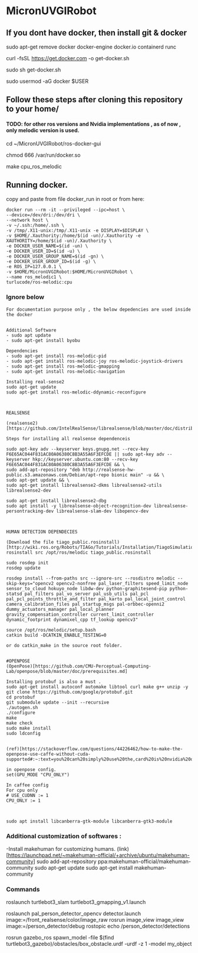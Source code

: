 # MicronUVGIRobot
## If you dont have docker, then install git & docker 
sudo apt-get remove docker docker-engine docker.io containerd runc  

curl -fsSL https://get.docker.com -o get-docker.sh

sudo sh get-docker.sh

sudo usermod -aG docker $USER

## Follow these steps after cloning this repository to your home/ 
#### TODO: for other ros versions and Nvidia implementations , as of now , only melodic version is used. 
cd ~/MicronUVGIRobot/ros-docker-gui 

chmod 666 /var/run/docker.so

make cpu_ros_melodic


## Running docker. 
copy and paste from file docker_run in root or from here: 
```
docker run --rm -it --privileged --ipc=host \
--device=/dev/dri:/dev/dri \
--network host \
-v ~/.ssh:/home/.ssh \
-v /tmp/.X11-unix:/tmp/.X11-unix -e DISPLAY=$DISPLAY \
-v $HOME/.Xauthority:/home/$(id -un)/.Xauthority -e XAUTHORITY=/home/$(id -un)/.Xauthority \
-e DOCKER_USER_NAME=$(id -un) \
-e DOCKER_USER_ID=$(id -u) \
-e DOCKER_USER_GROUP_NAME=$(id -gn) \
-e DOCKER_USER_GROUP_ID=$(id -g) \
-e ROS_IP=127.0.0.1 \
-v $HOME/MicronUVGIRobot:$HOME/MicronUVGIRobot \
--name ros_melodic1 \
turlucode/ros-melodic:cpu

```






### Ignore below

```
For documentation purpose only , the below depedencies are used inside the docker
 

Additional Software 
- sudo apt update
- sudo apt-get install byobu

Dependencies 
- sudo apt-get install ros-melodic-pid
- sudo apt-get install ros-melodic-joy ros-melodic-joystick-drivers
- sudo apt-get install ros-melodic-gmapping
- sudo apt-get install ros-melodic-navigation

Installing real-sense2
sudo apt-get update
sudo apt-get install ros-melodic-ddynamic-reconfigure



REALSENSE 

(realsense2)[https://github.com/IntelRealSense/librealsense/blob/master/doc/distribution_linux.md]

Steps for installing all realsense dependenceis 

sudo apt-key adv --keyserver keys.gnupg.net --recv-key F6E65AC044F831AC80A06380C8B3A55A6F3EFCDE || sudo apt-key adv --keyserver hkp://keyserver.ubuntu.com:80 --recv-key F6E65AC044F831AC80A06380C8B3A55A6F3EFCDE && \
sudo add-apt-repository "deb http://realsense-hw-public.s3.amazonaws.com/Debian/apt-repo bionic main" -u && \
sudo apt-get update && \
sudo apt-get install librealsense2-dkms librealsense2-utils librealsense2-dev
 
sudo apt-get install librealsense2-dbg
sudo apt install -y librealsense-object-recognition-dev librealsense-persontracking-dev librealsense-slam-dev libopencv-dev



HUMAN DETECTION DEPENDECIES 

(Download the file tiago_public.rosinstall) [http://wiki.ros.org/Robots/TIAGo/Tutorials/Installation/TiagoSimulation]
rosinstall src /opt/ros/melodic tiago_public.rosinstall

sudo rosdep init
rosdep update

rosdep install --from-paths src --ignore-src --rosdistro melodic --skip-keys="opencv2 opencv2-nonfree pal_laser_filters speed_limit_node sensor_to_cloud hokuyo_node libdw-dev python-graphitesend-pip python-statsd pal_filters pal_vo_server pal_usb_utils pal_pcl pal_pcl_points_throttle_and_filter pal_karto pal_local_joint_control camera_calibration_files pal_startup_msgs pal-orbbec-openni2 dummy_actuators_manager pal_local_planner gravity_compensation_controller current_limit_controller dynamic_footprint dynamixel_cpp tf_lookup opencv3"

source /opt/ros/melodic/setup.bash
catkin build -DCATKIN_ENABLE_TESTING=0

or do catkin_make in the source root folder.


#OPENPOSE 
(OpenPose)[https://github.com/CMU-Perceptual-Computing-Lab/openpose/blob/master/doc/prerequisites.md]

Installing protobuf is also a must .
sudo apt-get install autoconf automake libtool curl make g++ unzip -y
git clone https://github.com/google/protobuf.git
cd protobuf
git submodule update --init --recursive
./autogen.sh
./configure
make
make check
sudo make install
sudo ldconfig


(ref)[https://stackoverflow.com/questions/44226462/how-to-make-the-openpose-use-caffe-without-cuda-supported#:~:text=you%20can%20simply%20use%20the,card%20is%20nvidia%20or%20else.&text=There%20is%20no%20way%20not,with%20OpenPose%20at%20the%20moment.]

in openpose config.
set(GPU_MODE "CPU_ONLY")

In caffee config
For cpu only 
# USE_CUDNN := 1
CPU_ONLY := 1



sudo apt install libcanberra-gtk-module libcanberra-gtk3-module

```
### Additional customization of softwares : 
-Install makehuman for customizing humans. 
(link)[https://launchpad.net/~makehuman-official/+archive/ubuntu/makehuman-community]
sudo add-apt-repository ppa:makehuman-official/makehuman-community
sudo apt-get update
sudo apt-get install makehuman-community




### Commands 
roslaunch turtlebot3_slam turtlebot3_gmapping_v1.launch 

roslaunch pal_person_detector_opencv detector.launch image:=/front_realsense/color/image_raw
rosrun image_view image_view image:=/person_detector/debug
rostopic echo /person_detector/detections

rosrun gazebo_ros spawn_model -file $(find turtlebot3_gazebo)/obstacles/box_obstacle.urdf -urdf -z 1 -model my_object


